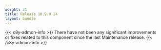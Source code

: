 ```yaml
---
weight: 31
title: Release 10.9.0.24
layout: bundle
---
```



{{< c8y-admon-info >}}
There have not been any significant improvements or fixes related to this component since the last Maintenance release.
{{< /c8y-admon-info >}}
